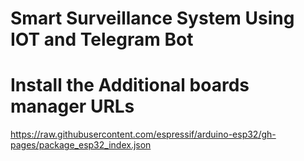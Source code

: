 # Smart Surveillance System Using IOT and Telegram Bot

# Install the Additional boards manager URLs
https://raw.githubusercontent.com/espressif/arduino-esp32/gh-pages/package_esp32_index.json
